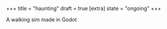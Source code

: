 +++
title = "haunting"
draft = true
[extra]
state = "ongoing"
+++

A walking sim made in Godot
<!-- more -->

<!-- html5 build goes here -->
